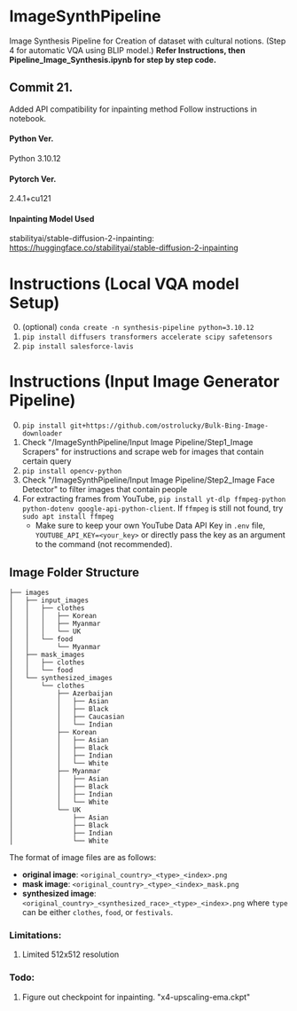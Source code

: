 # ImageSynthPipeline

Image Synthesis Pipeline for Creation of dataset with cultural notions. (Step 4 for automatic VQA using BLIP model.)
**Refer Instructions, then Pipeline_Image_Synthesis.ipynb for step by step code.**

## Commit 21.

Added API compatibility for inpainting method
Follow instructions in notebook.

#### Python Ver.

Python 3.10.12

#### Pytorch Ver.

2.4.1+cu121

#### Inpainting Model Used

stabilityai/stable-diffusion-2-inpainting: https://huggingface.co/stabilityai/stable-diffusion-2-inpainting

# Instructions (Local VQA model Setup)

0. (optional) `conda create -n synthesis-pipeline python=3.10.12`
1. `pip install diffusers transformers accelerate scipy safetensors`
2. `pip install salesforce-lavis`

# Instructions (Input Image Generator Pipeline)

0. `pip install git+https://github.com/ostrolucky/Bulk-Bing-Image-downloader`
1. Check "/ImageSynthPipeline/Input Image Pipeline/Step1_Image Scrapers" for instructions and scrape web for images that contain certain query
2. `pip install opencv-python`
3. Check "/ImageSynthPipeline/Input Image Pipeline/Step2_Image Face Detector" to filter images that contain people
4. For extracting frames from YouTube, `pip install yt-dlp ffmpeg-python python-dotenv google-api-python-client`. If `ffmpeg` is still not found, try `sudo apt install ffmpeg`
   - Make sure to keep your own YouTube Data API Key in `.env` file, `YOUTUBE_API_KEY=<your_key>` or directly pass the key as an argument to the command (not recommended).

## Image Folder Structure

```
├── images
│   ├── input_images
│   │   ├── clothes
│   │   │   ├── Korean
│   │   │   ├── Myanmar
│   │   │   └── UK
│   │   └── food
│   │       └── Myanmar
│   ├── mask_images
│   │   ├── clothes
│   │   └── food
│   └── synthesized_images
│       └── clothes
│           ├── Azerbaijan
│           │   ├── Asian
│           │   ├── Black
│           │   ├── Caucasian
│           │   └── Indian
│           ├── Korean
│           │   ├── Asian
│           │   ├── Black
│           │   ├── Indian
│           │   └── White
│           ├── Myanmar
│           │   ├── Asian
│           │   ├── Black
│           │   ├── Indian
│           │   └── White
│           └── UK
│               ├── Asian
│               ├── Black
│               ├── Indian
│               └── White
```

The format of image files are as follows:

- **original image**: `<original_country>_<type>_<index>.png`
- **mask image**: `<original_country>_<type>_<index>_mask.png`
- **synthesized image**: `<original_country>_<synthesized_race>_<type>_<index>.png`
  where `type` can be either `clothes`, `food`, or `festivals`.

### Limitations:

1. Limited 512x512 resolution

### Todo:

1. Figure out checkpoint for inpainting. "x4-upscaling-ema.ckpt"
